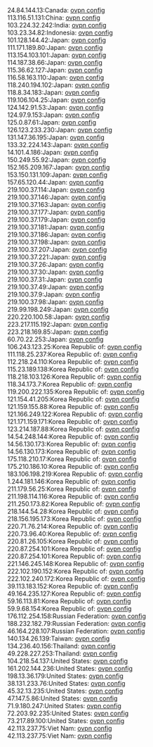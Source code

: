 24.84.144.13:Canada: [ovpn config](vpn/24_84_144_13.ovpn)  
113.116.51.131:China: [ovpn config](vpn/113_116_51_131.ovpn)  
103.224.32.242:India: [ovpn config](vpn/103_224_32_242.ovpn)  
103.23.34.82:Indonesia: [ovpn config](vpn/103_23_34_82.ovpn)  
101.128.144.42:Japan: [ovpn config](vpn/101_128_144_42.ovpn)  
111.171.189.80:Japan: [ovpn config](vpn/111_171_189_80.ovpn)  
113.154.103.101:Japan: [ovpn config](vpn/113_154_103_101.ovpn)  
114.187.38.66:Japan: [ovpn config](vpn/114_187_38_66.ovpn)  
115.36.62.127:Japan: [ovpn config](vpn/115_36_62_127.ovpn)  
116.58.163.110:Japan: [ovpn config](vpn/116_58_163_110.ovpn)  
118.240.194.102:Japan: [ovpn config](vpn/118_240_194_102.ovpn)  
118.8.34.183:Japan: [ovpn config](vpn/118_8_34_183.ovpn)  
119.106.104.25:Japan: [ovpn config](vpn/119_106_104_25.ovpn)  
124.142.91.53:Japan: [ovpn config](vpn/124_142_91_53.ovpn)  
124.97.9.153:Japan: [ovpn config](vpn/124_97_9_153.ovpn)  
125.0.87.61:Japan: [ovpn config](vpn/125_0_87_61.ovpn)  
126.123.233.230:Japan: [ovpn config](vpn/126_123_233_230.ovpn)  
131.147.36.195:Japan: [ovpn config](vpn/131_147_36_195.ovpn)  
133.32.224.143:Japan: [ovpn config](vpn/133_32_224_143.ovpn)  
14.101.4.186:Japan: [ovpn config](vpn/14_101_4_186.ovpn)  
150.249.55.92:Japan: [ovpn config](vpn/150_249_55_92.ovpn)  
152.165.209.167:Japan: [ovpn config](vpn/152_165_209_167.ovpn)  
153.150.131.109:Japan: [ovpn config](vpn/153_150_131_109.ovpn)  
157.65.120.44:Japan: [ovpn config](vpn/157_65_120_44.ovpn)  
219.100.37.114:Japan: [ovpn config](vpn/219_100_37_114.ovpn)  
219.100.37.146:Japan: [ovpn config](vpn/219_100_37_146.ovpn)  
219.100.37.163:Japan: [ovpn config](vpn/219_100_37_163.ovpn)  
219.100.37.177:Japan: [ovpn config](vpn/219_100_37_177.ovpn)  
219.100.37.179:Japan: [ovpn config](vpn/219_100_37_179.ovpn)  
219.100.37.181:Japan: [ovpn config](vpn/219_100_37_181.ovpn)  
219.100.37.186:Japan: [ovpn config](vpn/219_100_37_186.ovpn)  
219.100.37.198:Japan: [ovpn config](vpn/219_100_37_198.ovpn)  
219.100.37.207:Japan: [ovpn config](vpn/219_100_37_207.ovpn)  
219.100.37.221:Japan: [ovpn config](vpn/219_100_37_221.ovpn)  
219.100.37.26:Japan: [ovpn config](vpn/219_100_37_26.ovpn)  
219.100.37.30:Japan: [ovpn config](vpn/219_100_37_30.ovpn)  
219.100.37.31:Japan: [ovpn config](vpn/219_100_37_31.ovpn)  
219.100.37.49:Japan: [ovpn config](vpn/219_100_37_49.ovpn)  
219.100.37.9:Japan: [ovpn config](vpn/219_100_37_9.ovpn)  
219.100.37.98:Japan: [ovpn config](vpn/219_100_37_98.ovpn)  
219.99.198.249:Japan: [ovpn config](vpn/219_99_198_249.ovpn)  
220.220.100.58:Japan: [ovpn config](vpn/220_220_100_58.ovpn)  
223.217.115.192:Japan: [ovpn config](vpn/223_217_115_192.ovpn)  
223.218.169.85:Japan: [ovpn config](vpn/223_218_169_85.ovpn)  
60.70.22.253:Japan: [ovpn config](vpn/60_70_22_253.ovpn)  
106.243.123.25:Korea Republic of: [ovpn config](vpn/106_243_123_25.ovpn)  
111.118.25.237:Korea Republic of: [ovpn config](vpn/111_118_25_237.ovpn)  
112.218.24.110:Korea Republic of: [ovpn config](vpn/112_218_24_110.ovpn)  
115.23.189.138:Korea Republic of: [ovpn config](vpn/115_23_189_138.ovpn)  
118.218.103.126:Korea Republic of: [ovpn config](vpn/118_218_103_126.ovpn)  
118.34.173.7:Korea Republic of: [ovpn config](vpn/118_34_173_7.ovpn)  
119.200.222.135:Korea Republic of: [ovpn config](vpn/119_200_222_135.ovpn)  
121.154.41.205:Korea Republic of: [ovpn config](vpn/121_154_41_205.ovpn)  
121.159.155.88:Korea Republic of: [ovpn config](vpn/121_159_155_88.ovpn)  
121.166.249.122:Korea Republic of: [ovpn config](vpn/121_166_249_122.ovpn)  
121.171.159.171:Korea Republic of: [ovpn config](vpn/121_171_159_171.ovpn)  
123.214.187.88:Korea Republic of: [ovpn config](vpn/123_214_187_88.ovpn)  
14.54.248.144:Korea Republic of: [ovpn config](vpn/14_54_248_144.ovpn)  
14.56.130.173:Korea Republic of: [ovpn config](vpn/14_56_130_173.ovpn)  
14.56.130.173:Korea Republic of: [ovpn config](vpn/14_56_130_173.ovpn)  
175.118.210.17:Korea Republic of: [ovpn config](vpn/175_118_210_17.ovpn)  
175.210.186.10:Korea Republic of: [ovpn config](vpn/175_210_186_10.ovpn)  
183.106.198.219:Korea Republic of: [ovpn config](vpn/183_106_198_219.ovpn)  
1.244.181.146:Korea Republic of: [ovpn config](vpn/1_244_181_146.ovpn)  
211.179.56.25:Korea Republic of: [ovpn config](vpn/211_179_56_25.ovpn)  
211.198.114.116:Korea Republic of: [ovpn config](vpn/211_198_114_116.ovpn)  
211.250.173.82:Korea Republic of: [ovpn config](vpn/211_250_173_82.ovpn)  
218.144.54.28:Korea Republic of: [ovpn config](vpn/218_144_54_28.ovpn)  
218.156.195.173:Korea Republic of: [ovpn config](vpn/218_156_195_173.ovpn)  
220.71.76.214:Korea Republic of: [ovpn config](vpn/220_71_76_214.ovpn)  
220.73.96.40:Korea Republic of: [ovpn config](vpn/220_73_96_40.ovpn)  
220.81.26.105:Korea Republic of: [ovpn config](vpn/220_81_26_105.ovpn)  
220.87.254.101:Korea Republic of: [ovpn config](vpn/220_87_254_101.ovpn)  
220.87.254.101:Korea Republic of: [ovpn config](vpn/220_87_254_101.ovpn)  
221.146.245.148:Korea Republic of: [ovpn config](vpn/221_146_245_148.ovpn)  
222.102.190.152:Korea Republic of: [ovpn config](vpn/222_102_190_152.ovpn)  
222.102.240.172:Korea Republic of: [ovpn config](vpn/222_102_240_172.ovpn)  
39.113.183.152:Korea Republic of: [ovpn config](vpn/39_113_183_152.ovpn)  
49.164.235.127:Korea Republic of: [ovpn config](vpn/49_164_235_127.ovpn)  
59.16.113.81:Korea Republic of: [ovpn config](vpn/59_16_113_81.ovpn)  
59.9.68.154:Korea Republic of: [ovpn config](vpn/59_9_68_154.ovpn)  
176.112.254.158:Russian Federation: [ovpn config](vpn/176_112_254_158.ovpn)  
188.232.182.79:Russian Federation: [ovpn config](vpn/188_232_182_79.ovpn)  
46.164.228.107:Russian Federation: [ovpn config](vpn/46_164_228_107.ovpn)  
140.134.26.139:Taiwan: [ovpn config](vpn/140_134_26_139.ovpn)  
134.236.40.156:Thailand: [ovpn config](vpn/134_236_40_156.ovpn)  
49.228.227.253:Thailand: [ovpn config](vpn/49_228_227_253.ovpn)  
104.218.54.137:United States: [ovpn config](vpn/104_218_54_137.ovpn)  
161.202.144.236:United States: [ovpn config](vpn/161_202_144_236.ovpn)  
198.13.36.179:United States: [ovpn config](vpn/198_13_36_179.ovpn)  
38.131.233.76:United States: [ovpn config](vpn/38_131_233_76.ovpn)  
45.32.13.235:United States: [ovpn config](vpn/45_32_13_235.ovpn)  
47.147.5.86:United States: [ovpn config](vpn/47_147_5_86.ovpn)  
71.9.180.247:United States: [ovpn config](vpn/71_9_180_247.ovpn)  
72.203.92.235:United States: [ovpn config](vpn/72_203_92_235.ovpn)  
73.217.89.100:United States: [ovpn config](vpn/73_217_89_100.ovpn)  
42.113.237.75:Viet Nam: [ovpn config](vpn/42_113_237_75.ovpn)  
42.113.237.75:Viet Nam: [ovpn config](vpn/42_113_237_75.ovpn)  

